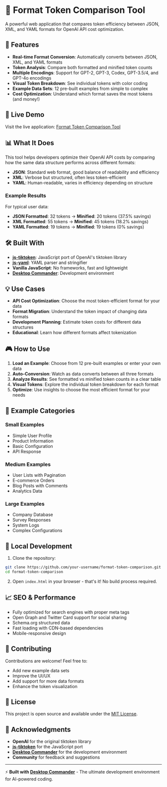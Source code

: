 # 🔢 Format Token Comparison Tool

A powerful web application that compares token efficiency between JSON, XML, and YAML formats for OpenAI API cost optimization.

## 🎯 Features

- **Real-time Format Conversion**: Automatically converts between JSON, XML, and YAML formats
- **Token Analysis**: Compare both formatted and minified token counts
- **Multiple Encodings**: Support for GPT-2, GPT-3, Codex, GPT-3.5/4, and GPT-4o encodings
- **Visual Token Breakdown**: See individual tokens with color coding
- **Example Data Sets**: 12 pre-built examples from simple to complex
- **Cost Optimization**: Understand which format saves the most tokens (and money!)

## 🚀 Live Demo

Visit the live application: [Format Token Comparison Tool](https://your-username.github.io/format-token-comparison/)

## 📊 What It Does

This tool helps developers optimize their OpenAI API costs by comparing how the same data structure performs across different formats:

- **JSON**: Standard web format, good balance of readability and efficiency
- **XML**: Verbose but structured, often less token-efficient
- **YAML**: Human-readable, varies in efficiency depending on structure

### Example Results
For typical user data:
- **JSON Formatted**: 32 tokens → **Minified**: 20 tokens (37.5% savings)
- **XML Formatted**: 55 tokens → **Minified**: 45 tokens (18.2% savings)  
- **YAML Formatted**: 19 tokens → **Minified**: 19 tokens (0% savings)

## 🛠️ Built With

- **[js-tiktoken](https://github.com/dqbd/tiktoken)**: JavaScript port of OpenAI's tiktoken library
- **[js-yaml](https://github.com/nodeca/js-yaml)**: YAML parser and stringifier
- **Vanilla JavaScript**: No frameworks, fast and lightweight
- **[Desktop Commander](https://desktopcommander.app/)**: Development environment

## 💡 Use Cases

- **API Cost Optimization**: Choose the most token-efficient format for your data
- **Format Migration**: Understand the token impact of changing data formats
- **Development Planning**: Estimate token costs for different data structures
- **Educational**: Learn how different formats affect tokenization

## 🎮 How to Use

1. **Load an Example**: Choose from 12 pre-built examples or enter your own data
2. **Auto-Conversion**: Watch as data converts between all three formats
3. **Analyze Results**: See formatted vs minified token counts in a clear table
4. **Visual Tokens**: Explore the individual token breakdown for each format
5. **Optimize**: Use insights to choose the most efficient format for your needs

## 📁 Example Categories

### Small Examples
- Simple User Profile
- Product Information
- Basic Configuration
- API Response

### Medium Examples
- User Lists with Pagination
- E-commerce Orders
- Blog Posts with Comments
- Analytics Data

### Large Examples
- Company Database
- Survey Responses
- System Logs
- Complex Configurations

## 🔧 Local Development

1. Clone the repository:
```bash
git clone https://github.com/your-username/format-token-comparison.git
cd format-token-comparison
```

2. Open `index.html` in your browser - that's it! No build process required.

## 📈 SEO & Performance

- Fully optimized for search engines with proper meta tags
- Open Graph and Twitter Card support for social sharing
- Schema.org structured data
- Fast loading with CDN-based dependencies
- Mobile-responsive design

## 🤝 Contributing

Contributions are welcome! Feel free to:
- Add new example data sets
- Improve the UI/UX
- Add support for more data formats
- Enhance the token visualization

## 📄 License

This project is open source and available under the [MIT License](LICENSE).

## 🙏 Acknowledgments

- **OpenAI** for the original tiktoken library
- **[js-tiktoken](https://github.com/dqbd/tiktoken)** for the JavaScript port
- **[Desktop Commander](https://desktopcommander.app/)** for the development environment
- **Community** for feedback and suggestions

---

⚡ **Built with [Desktop Commander](https://desktopcommander.app/)** - The ultimate development environment for AI-powered coding.
